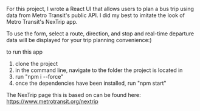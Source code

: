For this project, I wrote a React UI that allows users to plan a bus trip using data from Metro Transit's public API. I did my best to imitate the look of Metro Transit's NexTrip app.

To use the form, select a route, direction, and stop and real-time departure data will be displayed for your trip planning convenience:)

to run this app
1. clone the project
2. in the command line, navigate to the folder the project is located in 
3. run "npm i --force"
4. once the dependencies have been installed, run "npm start"


The NexTrip page this is based on can be found here: https://www.metrotransit.org/nextrip
